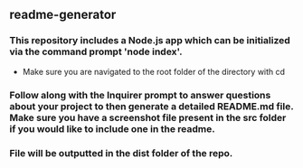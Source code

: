 ## readme-generator

### This repository includes a Node.js app which can be initialized via the command prompt 'node index'. 
- Make sure you are navigated to the root folder of the directory with cd
### Follow along with the Inquirer prompt to answer questions about your project to then generate a detailed README.md file. Make sure you have a screenshot file present in the src folder if you would like to include one in the readme. 
### File will be outputted in the dist folder of the repo.



